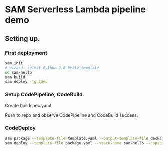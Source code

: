 # SAM Serverless Lambda pipeline demo

## Setting up.

### First deployment

```bash
sam init
# wizard: select Python 3.8 hello template
cd sam-hello
sam build
sam deploy --guided
```
### Setup CodePipeline, CodeBuild

Create buildspec.yaml

Push to repo and observe CodePipeline and CodeBuild success.

### CodeDeploy

```bash
sam package --template-file template.yaml --output-template-file package.yaml --s3-bucket sandbox00-sam-hello
sam deploy --template-file package.yaml --stack-name sam-hello --capabilities CAPABILITY_IAM
```
